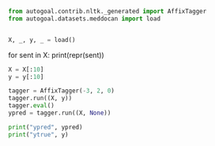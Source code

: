 ```python
from autogoal.contrib.nltk._generated import AffixTagger
from autogoal.datasets.meddocan import load


X, _, y, _ = load()
```

for sent in X:
    print(repr(sent))

```python
X = X[:10]
y = y[:10]

tagger = AffixTagger(-3, 2, 0)
tagger.run((X, y))
tagger.eval()
ypred = tagger.run((X, None))

print("ypred", ypred)
print("ytrue", y)
```

